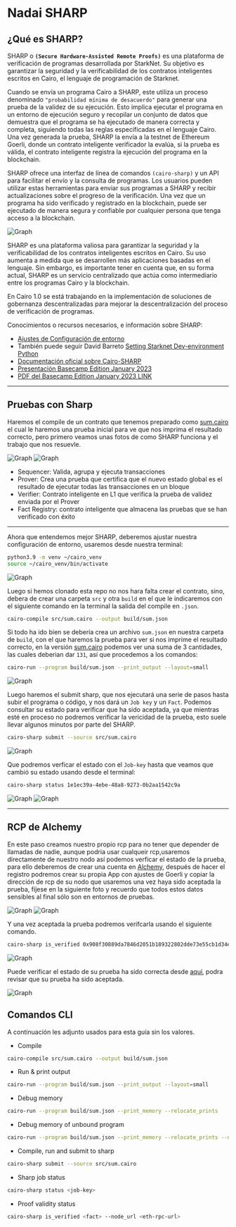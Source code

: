 # Nadai SHARP

## ¿Qué es SHARP?

SHARP o **`(Secure Hardware-Assisted Remote Proofs)`** es una plataforma de verificación de programas desarrollada por StarkNet. Su objetivo es garantizar la seguridad y la verificabilidad de los contratos inteligentes escritos en Cairo, el lenguaje de programación de Starknet.

Cuando se envía un programa Cairo a SHARP, este utiliza un proceso denominado `"probabilidad mínima de desacuerdo"` para generar una prueba de la validez de su ejecución. Esto implica ejecutar el programa en un entorno de ejecución seguro y recopilar un conjunto de datos que demuestra que el programa se ha ejecutado de manera correcta y completa, siguiendo todas las reglas especificadas en el lenguaje Cairo. Una vez generada la prueba, SHARP la envía a la testnet de Ethereum Goerli, donde un contrato inteligente verificador la evalúa, si la prueba es válida, el contrato inteligente registra la ejecución del programa en la blockchain.

SHARP ofrece una interfaz de línea de comandos `(cairo-sharp)` y un API para facilitar el envío y la consulta de programas. Los usuarios pueden utilizar estas herramientas para enviar sus programas a SHARP y recibir actualizaciones sobre el progreso de la verificación. Una vez que un programa ha sido verificado y registrado en la blockchain, puede ser ejecutado de manera segura y confiable por cualquier persona que tenga acceso a la blockchain.

![Graph](/im%C3%A1genes/architecture.png)

SHARP es una plataforma valiosa para garantizar la seguridad y la verificabilidad de los contratos inteligentes escritos en Cairo. Su uso aumenta a medida que se desarrollen más aplicaciones basadas en el lenguaje. Sin embargo, es importante tener en cuenta que, en su forma actual, SHARP es un servicio centralizado que actúa como intermediario entre los programas Cairo y la blockchain. 

En Cairo 1.0 se está trabajando en la implementación de soluciones de gobernanza descentralizadas para mejorar la descentralización del proceso de verificación de programas.

Conocimientos o recursos necesarios, e información sobre SHARP:

* [Ajustes de Configuración de entorno](https://www.cairo-lang.org/docs/quickstart.html)
* También puede seguir David Barreto [Setting Starknet Dev-environment Python](https://medium.com/starknet-edu/setting-up-a-starknet-dev-environment-with-python-e4c61c1e8da6)
* [Documentación oficial sobre Cairo-SHARP](https://www.cairo-lang.org/docs/sharp.html)
* [Presentación Basecamp Edition January 2023](https://github.com/starknet-edu/basecamp/tree/main/camp_1)
* [PDF del Basecamp Edition January 2023 LINK](https://docs.google.com/presentation/d/1rjV7nFGuXyIWghbKpIJmOVox8EVbEX974xCHzL4XU5o/edit)

---

## Pruebas con Sharp

Haremos el compile de un contrato que tenemos preparado como [sum.cairo](/src/sum.cairo) el cual le haremos una prueba inicial para ve que nos imprima el resultado correcto, pero primero veamos unas fotos de como SHARP funciona y el trabajo que nos resuevle.

![Graph](/im%C3%A1genes/donttrust.png)
![Graph](/im%C3%A1genes/trust.png)

* Sequencer: Valida, agrupa y ejecuta transacciones
* Prover: Crea una prueba que certifica que el nuevo estado global es el resultado de ejecutar todas las transacciones en un bloque
* Verifier: Contrato inteligente en L1 que verifica la prueba de validez enviada por el Prover
* Fact Registry: contrato inteligente que almacena las pruebas que se han verificado con éxito

---

Ahora que entendemos mejor SHARP, deberemos ajustar nuestra configuración de entorno, usaremos desde nuestra terminal:

```bash
python3.9 -m venv ~/cairo_venv
source ~/cairo_venv/bin/activate
```

![Graph](/im%C3%A1genes/env.png)


Luego si hemos clonado esta repo no nos hara falta crear el contrato, sino, debera de crear una carpeta `src` y otra `build` en el que le indicaremos con el siguiente comando en la terminal la salida del compile en `.json`.

```bash
cairo-compile src/sum.cairo --output build/sum.json
```

Si todo ha ido bien se debería crea un archivo `sum.json` en nuestra carpeta de `build`, con el que haremos la prueba para ver si nos imprime el resultado correcto, en la versión [sum.cairo](/src/sum.cairo) podemos ver una suma de 3 cantidades, las cuales deberian dar `131`, así que procedemos a los comandos:

```bash
cairo-run --program build/sum.json --print_output --layout=small
```

![Graph](/im%C3%A1genes/run.png)


Luego haremos el submit sharp, que nos ejecutará una serie de pasos hasta subir el programa o código, y nos dará un `Job key` y un `Fact`. Podemos consultar su estado para verificar que ha sido aceptada, ya que mientras esté en proceso no podremos verificar la vericidad de la prueba, esto suele llevar algunos minutos por parte del SHARP.

```bash
cairo-sharp submit --source src/sum.cairo
```

![Graph](/im%C3%A1genes/submit.png)


Que podremos verficar el estado con el `Job-key` hasta que veamos que cambió su estado usando desde el terminal:

```bash
cairo-sharp status 1e1ec39a-4ebe-48a8-9273-0b2aa1542c9a
```

![Graph](/im%C3%A1genes/progres.png)
![Graph](/im%C3%A1genes/ok.png)

---

## RCP de Alchemy 

En este paso creamos nuestro propio rcp para no tener que depender de llamadas de nadie, aunque podria usar cualqueir rcp,usaremos directamente de nuestro nodo así podemos verficar el estado de la prueba, para ello deberemos de crear una cuenta en [Alchemy](https://auth.alchemy.com/), después de hacer el registro podremos crear su propia App con ajustes de Goerli y copiar la dirección de rcp de su nodo que usaremos una vez haya sido aceptada la prueba, fíjese en la siguiente foto y recuerdo que todos estos datos sensibles al final sólo son en entornos de pruebas.

![Graph](/im%C3%A1genes/app.png)
![Graph](/im%C3%A1genes/api.png)
 
 Y una vez aceptada la prueba podremos verifcarla usando el siguiente comando.

```bash
cairo-sharp is_verified 0x908f30889da7846d2051b189322802dde73e55cb1d34eb4ae892fb4d04d71376 --node_url https://eth-goerli.g.alchemy.com/v2/zbIXJ9iA7vvwIJH9DagNh_4LSYhId9mW
```

![Graph](/im%C3%A1genes/verified.png)

Puede verificar el estado de su prueba ha sido correcta desde [aquí](https://goerli.etherscan.io/address/0xAB43bA48c9edF4C2C4bB01237348D1D7B28ef168#readProxyContract#F5), podra revisar que su prueba ha sido aceptada.

![Graph](/im%C3%A1genes/true.png)


## Comandos CLI

A continuación les adjunto usados para esta guía sin los valores.

* Compile
```bash
cairo-compile src/sum.cairo --output build/sum.json
```
* Run & print output
```bash
cairo-run --program build/sum.json --print_output --layout=small
```
* Debug memory
```bash
cairo-run --program build/sum.json --print_memory --relocate_prints
```
* Debug memory of unbound program
```bash
cairo-run --program build/sum.json --print_memory --relocate_prints --no_end --steps 16
```
* Compile, run and submit to sharp
```bash
cairo-sharp submit --source src/sum.cairo
```
* Sharp job status
```bash
cairo-sharp status <job-key>
```
* Proof validity status
```bash
cairo-sharp is_verified <fact> --node_url <eth-rpc-url>
```





